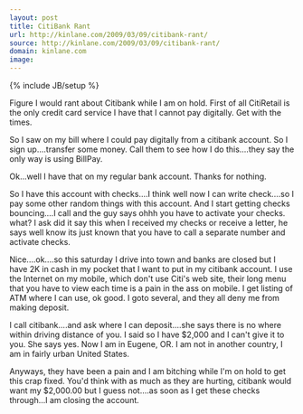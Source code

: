```yaml
---
layout: post
title: CitiBank Rant
url: http://kinlane.com/2009/03/09/citibank-rant/
source: http://kinlane.com/2009/03/09/citibank-rant/
domain: kinlane.com
image: 
---
```

{% include JB/setup %}<p>Figure I would rant about Citibank while I am on hold. First of all CitiRetail is the only credit card service I have that I cannot pay digitally. Get with the times.<p></p>
So I saw on my bill where I could pay digitally from a citibank account. So I sign up....transfer some money. Call them to see how I do this....they say the only way is using BillPay.<p></p>
Ok...well I have that on my regular bank account. Thanks for nothing.<p></p>
So I have this account with checks....I think well now I can write check....so I pay some other random things with this account. And I start getting checks bouncing....I call and the guy says ohhh you have to activate your checks. what? I ask did it say this when I received my checks or receive a letter, he says well know its just known that you have to call a separate number and activate checks.<p></p>
Nice....ok....so this saturday I drive into town and banks are closed but I have 2K in cash in my pocket that I want to put in my citibank account. I use the Internet on my mobile, which don't use Citi's web site, their long menu that you have to view each time is a pain in the ass on mobile. I get listing of ATM where I can use, ok good. I goto several, and they all deny me from making deposit.<p></p>
I call citibank....and ask where I can deposit....she says there is no where within driving distance of you. I said so I have $2,000 and I can't give it to you. She says yes. Now I am in Eugene, OR. I am not in another country, I am in fairly urban United States.<p></p>
Anyways, they have been a pain and I am bitching while I'm on hold to get this crap fixed. You'd think with as much as they are hurting, citibank would want my $2,000.00 but I guess not....as soon as I get these checks through...I am closing the account.</p>
